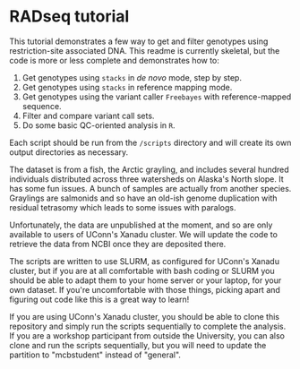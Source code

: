 # RADseq tutorial

This tutorial demonstrates a few way to get and filter genotypes using restriction-site associated DNA. This readme is currently skeletal, but the code is more or less complete and demonstrates how to:

1. Get genotypes using `stacks` in _de novo_ mode, step by step. 
2. Get genotypes using `stacks` in reference mapping mode. 
3. Get genotypes using the variant caller `Freebayes` with reference-mapped sequence. 
4. Filter and compare variant call sets. 
5. Do some basic QC-oriented analysis in `R`. 

Each script should be run from the `/scripts` directory and will create its own output directories as necessary. 

The dataset is from a fish, the Arctic grayling, and includes several hundred individuals distributed across three watersheds on Alaska's North slope. It has some fun issues. A bunch of samples are actually from another species. Graylings are salmonids and so have an old-ish genome duplication with residual tetrasomy which leads to some issues with paralogs. 

Unfortunately, the data are unpublished at the moment, and so are only available to users of UConn's Xanadu cluster. We will update the code to retrieve the data from NCBI once they are deposited there. 

The scripts are written to use SLURM, as configured for UConn's Xanadu cluster, but if you are at all comfortable with bash coding or SLURM you should be able to adapt them to your home server or your laptop, for your own dataset. If you're uncomfortable with those things, picking apart and figuring out code like this is a great way to learn!

If you are using UConn's Xanadu cluster, you should be able to clone this repository and simply run the scripts sequentially to complete the analysis. If you are a workshop participant from outside the University, you can also clone and run the scripts sequentially, but you will need to update the partition to "mcbstudent" instead of "general". 